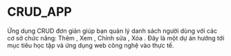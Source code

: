 # CRUD_APP
Ứng dụng CRUD đơn giản giúp bạn quản lý danh sách người dùng với các cơ sở chức năng: Thêm , Xem , Chỉnh sửa , Xóa . Đây là một dự án hướng tới mục tiêu học tập và ứng dụng web công nghệ vào thực tế.
